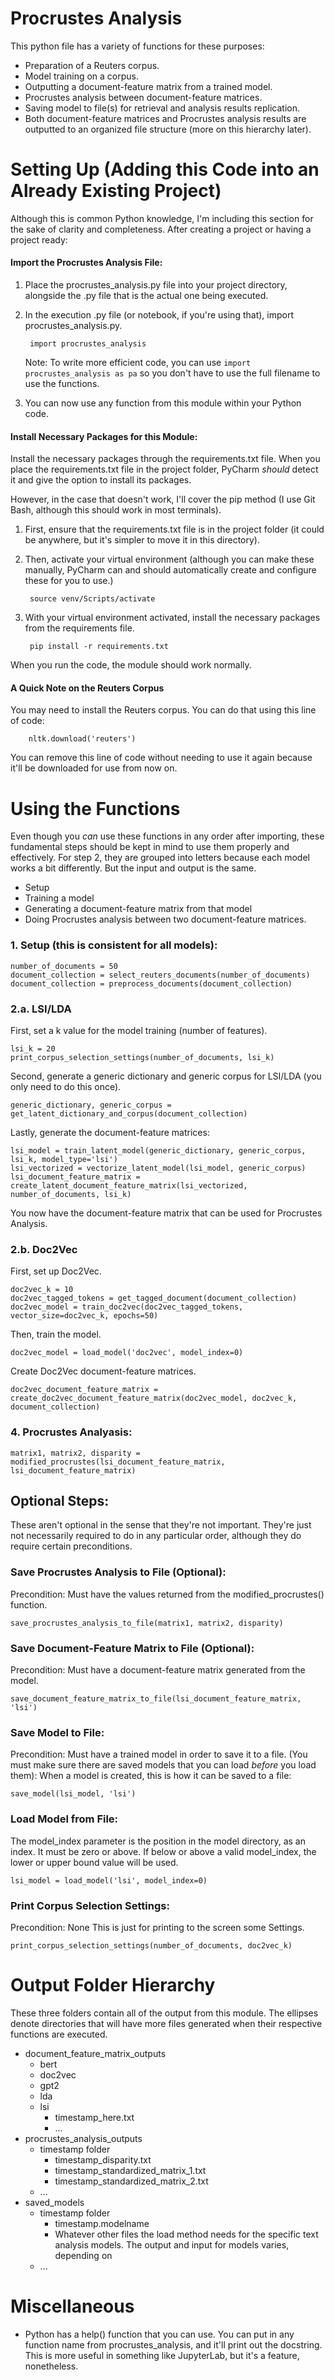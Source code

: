 # Procrustes Analysis
This python file has a variety of functions for these purposes:
- Preparation of a Reuters corpus.
- Model training on a corpus.
- Outputting a document-feature matrix from a trained model.
- Procrustes analysis between document-feature matrices.
- Saving model to file(s) for retrieval and analysis results replication.
- Both document-feature matrices and Procrustes analysis results are outputted to an organized file structure (more on this hierarchy later).

# Setting Up (Adding this Code into an Already Existing Project)
Although this is common Python knowledge, I'm including this section for the sake of clarity and completeness.
After creating a project or having a project ready:
#### Import the Procrustes Analysis File:
1. Place the procrustes_analysis.py file into your project directory, alongside the .py file that is the actual one being executed.
2. In the execution .py file (or notebook, if you're using that), import procrustes_analysis.py.

        import procrustes_analysis

    Note: To write more efficient code, you can use `import procrustes_analysis as pa` so you don't have to use the full filename to use the functions.

3. You can now use any function from this module within your Python code.

#### Install Necessary Packages for this Module:
Install the necessary packages through the requirements.txt file. When you place the requirements.txt file in the project folder, PyCharm *should* detect it and give the option to install its packages.

However, in the case that doesn't work, I'll cover the pip method (I use Git Bash, although this should work in most terminals).
1. First, ensure that the requirements.txt file is in the project folder (it could be anywhere, but it's simpler to move it in this directory).
2. Then, activate your virtual environment (although you can make these manually, PyCharm can and should automatically create and configure these for you to use.)

        source venv/Scripts/activate

3. With your virtual environment activated, install the necessary packages from the requirements file.
        
        pip install -r requirements.txt

When you run the code, the module should work normally.

#### A Quick Note on the Reuters Corpus
You may need to install the Reuters corpus. You can do that using this line of code:

        nltk.download('reuters')

You can remove this line of code without needing to use it again because it'll be downloaded for use from now on.

# Using the Functions
Even though you *can* use these functions in any order after importing, these fundamental steps should be kept in mind to use them properly and effectively. For step 2, they are grouped into letters because each model works a bit differently. But the input and output is the same.

- Setup
- Training a model
- Generating a document-feature matrix from that model
- Doing Procrustes analysis between two document-feature matrices.

### 1. Setup (this is consistent for all models):

    number_of_documents = 50
    document_collection = select_reuters_documents(number_of_documents)
    document_collection = preprocess_documents(document_collection)

### 2.a. LSI/LDA
First, set a k value for the model training (number of features).

    lsi_k = 20
    print_corpus_selection_settings(number_of_documents, lsi_k)

Second, generate a generic dictionary and generic corpus for LSI/LDA (you only need to do this once).

    generic_dictionary, generic_corpus = get_latent_dictionary_and_corpus(document_collection)

Lastly, generate the document-feature matrices:

    lsi_model = train_latent_model(generic_dictionary, generic_corpus, lsi_k, model_type='lsi')
    lsi_vectorized = vectorize_latent_model(lsi_model, generic_corpus)
    lsi_document_feature_matrix = create_latent_document_feature_matrix(lsi_vectorized, number_of_documents, lsi_k)

You now have the document-feature matrix that can be used for Procrustes Analysis.

### 2.b. Doc2Vec
First, set up Doc2Vec.

    doc2vec_k = 10
    doc2vec_tagged_tokens = get_tagged_document(document_collection)
    doc2vec_model = train_doc2vec(doc2vec_tagged_tokens, vector_size=doc2vec_k, epochs=50)
    
Then, train the model.

    doc2vec_model = load_model('doc2vec', model_index=0)

Create Doc2Vec document-feature matrices.

    doc2vec_document_feature_matrix = create_doc2vec_document_feature_matrix(doc2vec_model, doc2vec_k, document_collection)

### 4. Procrustes Analyasis: 

    matrix1, matrix2, disparity = modified_procrustes(lsi_document_feature_matrix, lsi_document_feature_matrix)

## Optional Steps:
These aren't optional in the sense that they're not important. They're just not necessarily required to do in any particular order, although they do require certain preconditions.

### Save Procrustes Analysis to File (Optional):
Precondition: Must have the values returned from the modified_procrustes() function.

    save_procrustes_analysis_to_file(matrix1, matrix2, disparity)

### Save Document-Feature Matrix to File (Optional):
Precondition: Must have a document-feature matrix generated from the model.

    save_document_feature_matrix_to_file(lsi_document_feature_matrix, 'lsi')

### Save Model to File:
Precondition: Must have a trained model in order to save it to a file.
(You must make sure there are saved models that you can load *before* you load them):
When a model is created, this is how it can be saved to a file:

    save_model(lsi_model, 'lsi')

### Load Model from File:
The model_index parameter is the position in the model directory, as an index. It must be zero or above. If below or above a valid model_index, the lower or upper bound value will be used.

    lsi_model = load_model('lsi', model_index=0)

### Print Corpus Selection Settings:
Precondition: None
This is just for printing to the screen some Settings.

    print_corpus_selection_settings(number_of_documents, doc2vec_k)


# Output Folder Hierarchy
These three folders contain all of the output from this module. The ellipses denote directories that will have more files generated when their respective functions are executed.
- document_feature_matrix_outputs
    - bert
    - doc2vec
    - gpt2
    - lda
    - lsi
        - timestamp_here.txt
        - ...
- procrustes_analysis_outputs
    - timestamp folder
        - timestamp_disparity.txt
        - timestamp_standardized_matrix_1.txt
        - timestamp_standardized_matrix_2.txt
    - ...
- saved_models
    - timestamp folder
        - timestamp.modelname
        - Whatever other files the load method needs for the specific text analysis models. The output and input for models varies, depending on 
    - ...

# Miscellaneous

- Python has a help() function that you can use. You can put in any function name from procrustes_analysis, and it'll print out the docstring. This is more useful in something like JupyterLab, but it's a feature, nonetheless.